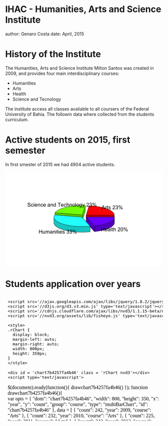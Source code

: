 IHAC - Humanities, Arts and Science Institute
========================================================
author: Genaro Costa
date: April, 2015

History of the Institute
========================================================

The Humanities, Arts and Science Institute Milton Santos was created in 2009, and provides four main interdisciplinary courses:

- Humanities
- Arts
- Health
- Science and Tecnology

The institute access all classes avaliable to all coursers of the Federal University of Bahia. The followin data where collected from the students curriculum.

Active students on 2015, first semester
========================================================


    
In first smester of 2015 we had 4904 active students. 


<img src="DataPoductProject-figure/unnamed-chunk-2-1.png" title="plot of chunk unnamed-chunk-2" alt="plot of chunk unnamed-chunk-2" width="800px" style="display: block; margin: auto;" />

Students application over years
========================================================

<iframe srcdoc=' &lt;!doctype HTML&gt;
&lt;meta charset = &#039;utf-8&#039;&gt;
&lt;html&gt;
  &lt;head&gt;
    &lt;link rel=&#039;stylesheet&#039; href=&#039;//cdnjs.cloudflare.com/ajax/libs/nvd3/1.1.15-beta/nv.d3.min.css&#039;&gt;
    
    &lt;script src=&#039;//ajax.googleapis.com/ajax/libs/jquery/1.8.2/jquery.min.js&#039; type=&#039;text/javascript&#039;&gt;&lt;/script&gt;
    &lt;script src=&#039;//d3js.org/d3.v3.min.js&#039; type=&#039;text/javascript&#039;&gt;&lt;/script&gt;
    &lt;script src=&#039;//cdnjs.cloudflare.com/ajax/libs/nvd3/1.1.15-beta/nv.d3.min.js&#039; type=&#039;text/javascript&#039;&gt;&lt;/script&gt;
    &lt;script src=&#039;//nvd3.org/assets/lib/fisheye.js&#039; type=&#039;text/javascript&#039;&gt;&lt;/script&gt;
    
    &lt;style&gt;
    .rChart {
      display: block;
      margin-left: auto; 
      margin-right: auto;
      width: 800px;
      height: 350px;
    }  
    &lt;/style&gt;
    
  &lt;/head&gt;
  &lt;body &gt;
    
    &lt;div id = &#039;chart7b4257fa4b46&#039; class = &#039;rChart nvd3&#039;&gt;&lt;/div&gt;    
    &lt;script type=&#039;text/javascript&#039;&gt;
 $(document).ready(function(){
      drawchart7b4257fa4b46()
    });
    function drawchart7b4257fa4b46(){  
      var opts = {
 &quot;dom&quot;: &quot;chart7b4257fa4b46&quot;,
&quot;width&quot;:    800,
&quot;height&quot;:    350,
&quot;x&quot;: &quot;year&quot;,
&quot;y&quot;: &quot;count&quot;,
&quot;group&quot;: &quot;course&quot;,
&quot;type&quot;: &quot;multiBarChart&quot;,
&quot;id&quot;: &quot;chart7b4257fa4b46&quot; 
},
        data = [
 {
 &quot;count&quot;: 242,
&quot;year&quot;: 2009,
&quot;course&quot;: &quot;Arts&quot; 
},
{
 &quot;count&quot;: 232,
&quot;year&quot;: 2010,
&quot;course&quot;: &quot;Arts&quot; 
},
{
 &quot;count&quot;: 225,
&quot;year&quot;: 2011,
&quot;course&quot;: &quot;Arts&quot; 
},
{
 &quot;count&quot;: 242,
&quot;year&quot;: 2012,
&quot;course&quot;: &quot;Arts&quot; 
},
{
 &quot;count&quot;: 263,
&quot;year&quot;: 2013,
&quot;course&quot;: &quot;Arts&quot; 
},
{
 &quot;count&quot;: 211,
&quot;year&quot;: 2014,
&quot;course&quot;: &quot;Arts&quot; 
},
{
 &quot;count&quot;: 250,
&quot;year&quot;: 2015,
&quot;course&quot;: &quot;Arts&quot; 
},
{
 &quot;count&quot;: 97,
&quot;year&quot;: 2009,
&quot;course&quot;: &quot;Science and Technology&quot; 
},
{
 &quot;count&quot;: 200,
&quot;year&quot;: 2010,
&quot;course&quot;: &quot;Science and Technology&quot; 
},
{
 &quot;count&quot;: 231,
&quot;year&quot;: 2011,
&quot;course&quot;: &quot;Science and Technology&quot; 
},
{
 &quot;count&quot;: 241,
&quot;year&quot;: 2012,
&quot;course&quot;: &quot;Science and Technology&quot; 
},
{
 &quot;count&quot;: 293,
&quot;year&quot;: 2013,
&quot;course&quot;: &quot;Science and Technology&quot; 
},
{
 &quot;count&quot;: 238,
&quot;year&quot;: 2014,
&quot;course&quot;: &quot;Science and Technology&quot; 
},
{
 &quot;count&quot;: 248,
&quot;year&quot;: 2015,
&quot;course&quot;: &quot;Science and Technology&quot; 
},
{
 &quot;count&quot;: 396,
&quot;year&quot;: 2009,
&quot;course&quot;: &quot;Humanities&quot; 
},
{
 &quot;count&quot;: 318,
&quot;year&quot;: 2010,
&quot;course&quot;: &quot;Humanities&quot; 
},
{
 &quot;count&quot;: 346,
&quot;year&quot;: 2011,
&quot;course&quot;: &quot;Humanities&quot; 
},
{
 &quot;count&quot;: 367,
&quot;year&quot;: 2012,
&quot;course&quot;: &quot;Humanities&quot; 
},
{
 &quot;count&quot;: 430,
&quot;year&quot;: 2013,
&quot;course&quot;: &quot;Humanities&quot; 
},
{
 &quot;count&quot;: 343,
&quot;year&quot;: 2014,
&quot;course&quot;: &quot;Humanities&quot; 
},
{
 &quot;count&quot;: 354,
&quot;year&quot;: 2015,
&quot;course&quot;: &quot;Humanities&quot; 
},
{
 &quot;count&quot;: 99,
&quot;year&quot;: 2009,
&quot;course&quot;: &quot;Health&quot; 
},
{
 &quot;count&quot;: 205,
&quot;year&quot;: 2010,
&quot;course&quot;: &quot;Health&quot; 
},
{
 &quot;count&quot;: 227,
&quot;year&quot;: 2011,
&quot;course&quot;: &quot;Health&quot; 
},
{
 &quot;count&quot;: 253,
&quot;year&quot;: 2012,
&quot;course&quot;: &quot;Health&quot; 
},
{
 &quot;count&quot;: 293,
&quot;year&quot;: 2013,
&quot;course&quot;: &quot;Health&quot; 
},
{
 &quot;count&quot;: 271,
&quot;year&quot;: 2014,
&quot;course&quot;: &quot;Health&quot; 
},
{
 &quot;count&quot;: 259,
&quot;year&quot;: 2015,
&quot;course&quot;: &quot;Health&quot; 
} 
]
  
      if(!(opts.type===&quot;pieChart&quot; || opts.type===&quot;sparklinePlus&quot; || opts.type===&quot;bulletChart&quot;)) {
        var data = d3.nest()
          .key(function(d){
            //return opts.group === undefined ? &#039;main&#039; : d[opts.group]
            //instead of main would think a better default is opts.x
            return opts.group === undefined ? opts.y : d[opts.group];
          })
          .entries(data);
      }
      
      if (opts.disabled != undefined){
        data.map(function(d, i){
          d.disabled = opts.disabled[i]
        })
      }
      
      nv.addGraph(function() {
        var chart = nv.models[opts.type]()
          .width(opts.width)
          .height(opts.height)
          
        if (opts.type != &quot;bulletChart&quot;){
          chart
            .x(function(d) { return d[opts.x] })
            .y(function(d) { return d[opts.y] })
        }
          
         
        
          
        

        
        
        
      
       d3.select(&quot;#&quot; + opts.id)
        .append(&#039;svg&#039;)
        .datum(data)
        .transition().duration(500)
        .call(chart);

       nv.utils.windowResize(chart.update);
       return chart;
      });
    };
&lt;/script&gt;
    
    &lt;script&gt;&lt;/script&gt;    
  &lt;/body&gt;
&lt;/html&gt; ' scrolling='no' frameBorder='0' seamless class='rChart  nvd3  ' id='iframe-chart7b4257fa4b46'> </iframe>
 <style>iframe.rChart{ width: 100%; height: 400px;}</style>
      
Classes positions occupied by students
========================================================

<iframe srcdoc=' &lt;!doctype HTML&gt;
&lt;meta charset = &#039;utf-8&#039;&gt;
&lt;html&gt;
  &lt;head&gt;
    &lt;link rel=&#039;stylesheet&#039; href=&#039;//tenxer.github.io/xcharts/css/master.css&#039;&gt;
    
    &lt;script src=&#039;//d3js.org/d3.v2.min.js&#039; type=&#039;text/javascript&#039;&gt;&lt;/script&gt;
    &lt;script src=&#039;//tenxer.github.io/xcharts/js/xcharts.min.js&#039; type=&#039;text/javascript&#039;&gt;&lt;/script&gt;
    
    &lt;style&gt;
    .rChart {
      display: block;
      margin-left: auto; 
      margin-right: auto;
      width: 800px;
      height: 300px;
    }  
    &lt;/style&gt;
    
  &lt;/head&gt;
  &lt;body &gt;
    
    &lt;figure id = &#039;chart7b425fc54147&#039; class = &#039;rChart xcharts&#039;&gt;&lt;/figure&gt;    
    &lt;script type=&#039;text/javascript&#039;&gt;
    var data = {
 &quot;dom&quot;: &quot;chart7b425fc54147&quot;,
&quot;width&quot;:    800,
&quot;height&quot;:    300,
&quot;xScale&quot;: &quot;ordinal&quot;,
&quot;yScale&quot;: &quot;linear&quot;,
&quot;main&quot;: [
 {
 &quot;data&quot;: [
 {
 &quot;x&quot;: &quot;2009-1&quot;,
&quot;y&quot;: 1183 
},
{
 &quot;x&quot;: &quot;2009-2&quot;,
&quot;y&quot;: 999 
},
{
 &quot;x&quot;: &quot;2010-1&quot;,
&quot;y&quot;: 1903 
},
{
 &quot;x&quot;: &quot;2010-2&quot;,
&quot;y&quot;: 1636 
},
{
 &quot;x&quot;: &quot;2011-1&quot;,
&quot;y&quot;: 2483 
},
{
 &quot;x&quot;: &quot;2011-2&quot;,
&quot;y&quot;: 2321 
},
{
 &quot;x&quot;: &quot;2012-1&quot;,
&quot;y&quot;: 2938 
},
{
 &quot;x&quot;: &quot;2012-2&quot;,
&quot;y&quot;: 2424 
},
{
 &quot;x&quot;: &quot;2013-1&quot;,
&quot;y&quot;: 3026 
},
{
 &quot;x&quot;: &quot;2013-2&quot;,
&quot;y&quot;: 2709 
},
{
 &quot;x&quot;: &quot;2014-1&quot;,
&quot;y&quot;: 2643 
},
{
 &quot;x&quot;: &quot;2014-2&quot;,
&quot;y&quot;: 2390 
},
{
 &quot;x&quot;: &quot;2015-1&quot;,
&quot;y&quot;: 3010 
} 
] 
},
{
 &quot;data&quot;: [
 {
 &quot;x&quot;: &quot;2009-1&quot;,
&quot;y&quot;: 513 
},
{
 &quot;x&quot;: &quot;2009-2&quot;,
&quot;y&quot;: 468 
},
{
 &quot;x&quot;: &quot;2010-1&quot;,
&quot;y&quot;: 1360 
},
{
 &quot;x&quot;: &quot;2010-2&quot;,
&quot;y&quot;: 1189 
},
{
 &quot;x&quot;: &quot;2011-1&quot;,
&quot;y&quot;: 2218 
},
{
 &quot;x&quot;: &quot;2011-2&quot;,
&quot;y&quot;: 2020 
},
{
 &quot;x&quot;: &quot;2012-1&quot;,
&quot;y&quot;: 2688 
},
{
 &quot;x&quot;: &quot;2012-2&quot;,
&quot;y&quot;: 2818 
},
{
 &quot;x&quot;: &quot;2013-1&quot;,
&quot;y&quot;: 3178 
},
{
 &quot;x&quot;: &quot;2013-2&quot;,
&quot;y&quot;: 3280 
},
{
 &quot;x&quot;: &quot;2014-1&quot;,
&quot;y&quot;: 3331 
},
{
 &quot;x&quot;: &quot;2014-2&quot;,
&quot;y&quot;: 3134 
},
{
 &quot;x&quot;: &quot;2015-1&quot;,
&quot;y&quot;: 3555 
} 
] 
},
{
 &quot;data&quot;: [
 {
 &quot;x&quot;: &quot;2009-1&quot;,
&quot;y&quot;: 1891 
},
{
 &quot;x&quot;: &quot;2009-2&quot;,
&quot;y&quot;: 1503 
},
{
 &quot;x&quot;: &quot;2010-1&quot;,
&quot;y&quot;: 2869 
},
{
 &quot;x&quot;: &quot;2010-2&quot;,
&quot;y&quot;: 2430 
},
{
 &quot;x&quot;: &quot;2011-1&quot;,
&quot;y&quot;: 3803 
},
{
 &quot;x&quot;: &quot;2011-2&quot;,
&quot;y&quot;: 3577 
},
{
 &quot;x&quot;: &quot;2012-1&quot;,
&quot;y&quot;: 4220 
},
{
 &quot;x&quot;: &quot;2012-2&quot;,
&quot;y&quot;: 4123 
},
{
 &quot;x&quot;: &quot;2013-1&quot;,
&quot;y&quot;: 4335 
},
{
 &quot;x&quot;: &quot;2013-2&quot;,
&quot;y&quot;: 4717 
},
{
 &quot;x&quot;: &quot;2014-1&quot;,
&quot;y&quot;: 4791 
},
{
 &quot;x&quot;: &quot;2014-2&quot;,
&quot;y&quot;: 4767 
},
{
 &quot;x&quot;: &quot;2015-1&quot;,
&quot;y&quot;: 5170 
} 
] 
},
{
 &quot;data&quot;: [
 {
 &quot;x&quot;: &quot;2009-1&quot;,
&quot;y&quot;: 476 
},
{
 &quot;x&quot;: &quot;2009-2&quot;,
&quot;y&quot;: 454 
},
{
 &quot;x&quot;: &quot;2010-1&quot;,
&quot;y&quot;: 1406 
},
{
 &quot;x&quot;: &quot;2010-2&quot;,
&quot;y&quot;: 1300 
},
{
 &quot;x&quot;: &quot;2011-1&quot;,
&quot;y&quot;: 2158 
},
{
 &quot;x&quot;: &quot;2011-2&quot;,
&quot;y&quot;: 1902 
},
{
 &quot;x&quot;: &quot;2012-1&quot;,
&quot;y&quot;: 2552 
},
{
 &quot;x&quot;: &quot;2012-2&quot;,
&quot;y&quot;: 2659 
},
{
 &quot;x&quot;: &quot;2013-1&quot;,
&quot;y&quot;: 2947 
},
{
 &quot;x&quot;: &quot;2013-2&quot;,
&quot;y&quot;: 3152 
},
{
 &quot;x&quot;: &quot;2014-1&quot;,
&quot;y&quot;: 3345 
},
{
 &quot;x&quot;: &quot;2014-2&quot;,
&quot;y&quot;: 3295 
},
{
 &quot;x&quot;: &quot;2015-1&quot;,
&quot;y&quot;: 3730 
} 
] 
} 
],
&quot;id&quot;: &quot;chart7b425fc54147&quot; 
},
      chartType = &quot;line-dotted&quot;,
      myChart = new xChart(chartType, data, &#039;#chart7b425fc54147&#039;);
&lt;/script&gt;
&lt;style&gt;figure.rChart {height: 400px;}&lt;/style&gt;
    
    &lt;script&gt;&lt;/script&gt;    
  &lt;/body&gt;
&lt;/html&gt; ' scrolling='no' frameBorder='0' seamless class='rChart  xcharts  ' id='iframe-chart7b425fc54147'> </iframe>
 <style>iframe.rChart{ width: 100%; height: 400px;}</style>
